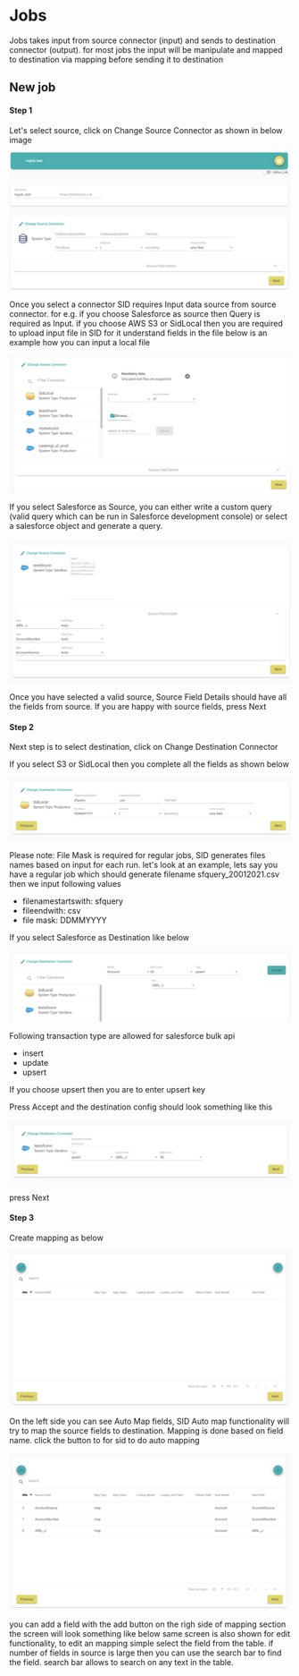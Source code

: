 # Jobs

Jobs takes input from source connector (input) and sends to destination connector (output). for most jobs the input will be manipulate and mapped to destination via mapping before sending it to destination


## New job
#### Step 1
Let's select source, click on Change Source Connector as shown in below image

![Source](images/job_source.png "Source")

Once you select a connector SID requires Input data source from source connector. for e.g. if you choose Salesforce as source then Query is required as Input. if you choose AWS S3 or SidLocal then you are required to upload input file in SID for it understand fields in the file below is an example how you can input a local file

![Source Input Connector](images/job_source_connector.png "Source Input Connector")

If you select Salesforce as Source, you can either write a custom query (valid query which can be run in Salesforce development console) or select a salesforce object and generate a query.

![Source Input Salesforce](images/job_source_salesforce.png "Source Input Salesforce")


Once you have selected a valid source, Source Field Details should have all the fields from source.
If you are happy with source fields, press Next

#### Step 2
Next step is to select destination, click on Change Destination Connector

If you select S3 or SidLocal then you complete all the fields as shown below

![Destination Local](images/job_destination_local.png "Destination Local")

Please note: File Mask is required for regular jobs, SID generates files names based on input for each run. let's look at an example, lets say you have a regular job which should generate filename sfquery_20012021.csv
then we input following values
* filenamestartswith: sfquery
* fileendwith: csv
* file mask: DDMMYYYY

If you select Salesforce as Destination like below

![Destination Salesforce](images/job_destination_salesforce.png "Destination Salesforce")

Following transaction type are allowed for salesforce bulk api

* insert
* update
* upsert

If you choose upsert then you are to enter upsert key

Press Accept and the destination config should look something like this

![Destination Salesforce](images/job_destination_sf_accept.png "Destination Salesforce")

press Next

#### Step 3
Create mapping as below

![Map](images/job_map_1.png "Map")

On the left side you can see Auto Map fields, SID Auto map functionality will try to map the source fields to destination. Mapping is done based on field name. click the button to for sid to do auto mapping

![Map](images/job_map_2.png "Map")

you can add a field with the add button on the righ side of mapping section
the screen will look something like below
same screen is also shown for edit functionality, to edit an mapping simple select the field from the table. if number of fields in source is large then you can use the search bar to find the field. search bar allows to search on any text in the table.

